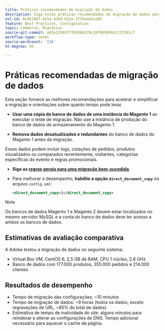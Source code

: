 ```yaml
---
title: Práticas recomendadas de migração de dados
description: Siga estas práticas recomendadas de migração de dados para garantir uma atualização bem-sucedida do Magento 1 para o Magento 2.
exl-id: 0cd51987-a514-434d-b21e-2739ada2ce85
feature: Best Practices, Configuration
topic: Commerce, Migration
source-git-commit: e83e2359377f03506178c28f8b30993c172282c7
workflow-type: tm+mt
source-wordcount: '216'
ht-degree: 0%

---
```


# Práticas recomendadas de migração de dados

Esta seção fornece as melhores recomendações para acelerar e simplificar a migração e orientações sobre quanto tempo pode levar.

* **Usar uma cópia do banco de dados de uma instância do Magento 1** ao executar o teste de migração. Não use a instância de produção do banco de dados de armazenamento do Magento 1.

* **Remova dados desatualizados e redundantes** do banco de dados do Magento 1 antes da migração.

Esses dados podem incluir logs, cotações de pedidos, produtos visualizados ou comparados recentemente, visitantes, categorias específicas do evento e regras promocionais.

* **Siga as [regras gerais para uma migração bem-sucedida](migrate-data/overview.md#migration-overview)**.

* Para melhorar o desempenho, **habilite a opção `direct_document_copy`** no arquivo `config.xml`:

  ```xml
  <direct_document_copy>1</direct_document_copy>
  ```

>[!NOTE]
>
>Os bancos de dados Magento 1 e Magento 2 devem estar localizados no mesmo servidor MySQL e a conta do banco de dados deve ter acesso a ambos os bancos de dados.

## Estimativas de avaliação comparativa

A Adobe testou a migração de dados no seguinte sistema:

* Virtual Box VM, CentOS 6, 2,5 GB de RAM, CPU 1 núcleo, 2,6 GHz
* Banco de dados com 177.000 produtos, 355.000 pedidos e 214.000 clientes

## Resultados de desempenho

* Tempo de migração das configurações: ~10 minutos
* Tempo de migração de dados: ~9 horas (todos os dados, exceto regravações de URL, ~85% do total de dados)
* Estimativa de tempo de inatividade do site: alguns minutos para reindexar e alterar as configurações de DNS. Tempo adicional necessário para aquecer o cache da página.
